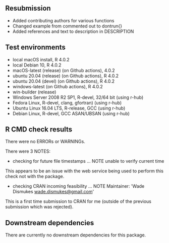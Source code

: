 ## Resubmission

* Added contributing authors for various functions
* Changed example from commented out to dontrun{} 
* Added references and text to description in DESCRIPTION

## Test environments
* local macOS install, R 4.0.2
* local Debian 10, R 4.0.2
* macOS-latest (release) (on Github actions), 4.0.2
* ubuntu 20.04 (release) (on Github actions), R 4.0.2
* ubuntu 20.04 (devel) (on Github actions), R 4.0.2
* windows-latest (on Github actions), R 4.0.2
* win-builder (release)
* Windows Server 2008 R2 SP1, R-devel, 32/64 bit (using r-hub)
* Fedora Linux, R-devel, clang, gfortran) (using r-hub)
* Ubuntu Linux 16.04 LTS, R-release, GCC (using r-hub)
* Debian Linux, R-devel, GCC ASAN/UBSAN (using r-hub)

## R CMD check results
There were no ERRORs or WARNINGs.

There were 3 NOTES:

* checking for future file timestamps ... NOTE
  unable to verify current time

This appears to be an issue with the web service being used to perform this check not with the package.

* checking CRAN incoming feasibility ... NOTE
  Maintainer: 'Wade Dismukes <wade.dismukes@gmail.com>'

This is a first time submission to CRAN for me (outside of the previous submission which was rejected).

## Downstream dependencies
There are currently no downstream dependencies for this package.